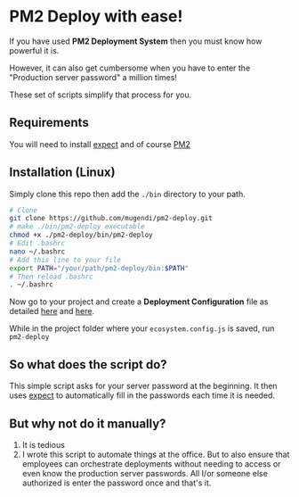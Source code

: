 <!--
 Copyright (c) 2023 Anthony Mugendi
 
 This software is released under the MIT License.
 https://opensource.org/licenses/MIT
-->

# PM2 Deploy with ease!

If you have used **PM2 Deployment System** then you must know how powerful it is.

However, it can also get cumbersome when you have to enter the "Production server password" a million times!

These set of scripts simplify that process for you.

## Requirements

You will need to install [expect](https://linux.die.net/man/1/expect) and of course [PM2](https://pm2.keymetrics.io/)


## Installation  (Linux)

Simply clone this repo then add the `./bin` directory to your path.

```bash
# Clone
git clone https://github.com/mugendi/pm2-deploy.git
# make ./bin/pm2-deploy executable
chmod +x ./pm2-deploy/bin/pm2-deploy
# Edit .bashrc
nano ~/.bashrc
# Add this line to your file
export PATH="/your/path/pm2-deploy/bin:$PATH"
# Then reload .bashrc
. ~/.bashrc
```

Now go to your project and create a **Deployment Configuration** file as detailed [here](https://pm2.keymetrics.io/docs/usage/deployment/) and [here](https://pm2.io/docs/runtime/guide/easy-deploy-with-ssh/).

While in the project folder where your `ecosystem.config.js` is saved, run `pm2-deploy`

## So what does the script do?

This simple script asks for your server password at the beginning. It then uses [expect](https://linux.die.net/man/1/expect) to automatically fill in the passwords each time it is needed.

## But why not do it manually?

1. It is tedious
2. I wrote this script to automate things at the office. But to also ensure that employees can orchestrate deployments without needing to access or even know the production server passwords. All I/or someone else authorized is enter the password once and that's it. 

